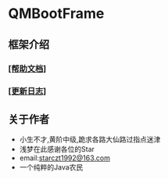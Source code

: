# QMBootFrame

## 框架介绍

### [[帮助文档]](https://github.com/starmcc/QMBootFrame/wiki)

### [[更新日志]](https://github.com/starmcc/QMBootFrame/wiki/Version)

## 关于作者

- 小生不才,黄阶中级,跪求各路大仙路过指点迷津
- 浅梦在此感谢各位的Star
- email:starczt1992@163.com
- 一个纯粹的Java农民

